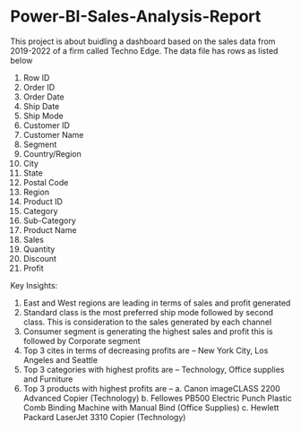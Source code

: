 # Power-BI-Sales-Analysis-Report
This project is about buidling a dashboard based on the sales data from 2019-2022 of a firm called Techno Edge. The data file has rows as listed below 

1. Row ID
2. Order ID
3. Order Date
4. Ship Date
5. Ship Mode
6. Customer ID
7. Customer Name
8. Segment
9. Country/Region
10. City
11. State
12. Postal Code
13. Region
14. Product ID
15. Category
16. Sub-Category
17. Product Name
18. Sales
19. Quantity
20. Discount
21. Profit


Key Insights:
1.	East and West regions are leading in terms of sales and profit generated 
2.	Standard class is the most preferred ship mode followed by second class. This is consideration to the sales generated by each channel
3.	Consumer segment is generating the highest sales and profit this is followed by Corporate segment
4.	Top 3 cites in terms of decreasing profits are – New York City, Los Angeles and Seattle
5.	Top 3 categories with highest profits are – Technology, Office supplies and Furniture
6.	Top 3 products with highest profits are – 
    a.	Canon imageCLASS 2200 Advanced Copier (Technology)
    b.	Fellowes PB500 Electric Punch Plastic Comb Binding Machine with Manual Bind (Office Supplies)
    c.	Hewlett Packard LaserJet 3310 Copier (Technology)
